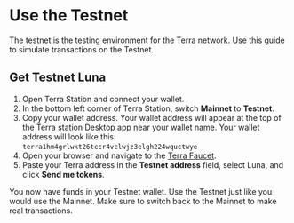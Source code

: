 # Use the Testnet

The testnet is the testing environment for the Terra network. Use this guide to simulate transactions on the Testnet.

## Get Testnet Luna

1. Open Terra Station and connect your wallet.
2. In the bottom left corner of Terra Station, switch **Mainnet** to **Testnet**.
2. Copy your wallet address. Your wallet address will appear at the top of the Terra station Desktop app near your wallet name. Your wallet address will look like this: `terra1hm4grlwkt26tccr4vclwjz3elgh224wquctwye`
3. Open your browser and navigate to the [Terra Faucet](https://faucet.terra.money).
4. Paste your Terra address in the **Testnet address** field, select Luna, and click **Send me tokens**.

You now have funds in your Testnet wallet. Use the Testnet just like you would use the Mainnet. Make sure to switch back to the Mainnet to make real transactions. 
